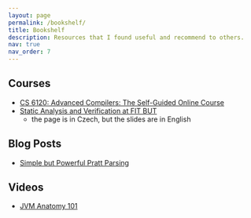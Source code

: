 ```yaml
---
layout: page
permalink: /bookshelf/
title: Bookshelf
description: Resources that I found useful and recommend to others.
nav: true
nav_order: 7
---
```


## Courses

- [CS 6120: Advanced Compilers: The Self-Guided Online Course](https://www.cs.cornell.edu/courses/cs6120/2020fa/self-guided/)
- [Static Analysis and Verification at FIT BUT](https://www.fit.vutbr.cz/study/courses/SAV/public/)
  - the page is in Czech, but the slides are in English

## Blog Posts

- [Simple but Powerful Pratt Parsing](https://matklad.github.io/2020/04/13/simple-but-powerful-pratt-parsing.html)

## Videos

- [JVM Anatomy 101](https://www.youtube.com/watch?v=BeMi8K0AFAc&ab_channel=JetBrains)
